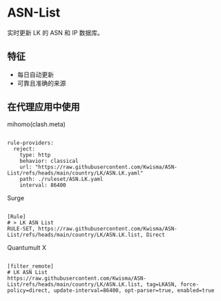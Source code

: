 
# ASN-List

实时更新 LK 的 ASN 和 IP 数据库。

## 特征

- 每日自动更新
- 可靠且准确的来源

## 在代理应用中使用

mihomo(clash.meta)

<pre><code class="language-javascript">
rule-providers:
  reject:
    type: http
    behavior: classical
    url: "https://raw.githubusercontent.com/Kwisma/ASN-List/refs/heads/main/country/LK/ASN.LK.yaml"
    path: ./ruleset/ASN.LK.yaml
    interval: 86400
</code></pre>

Surge

<pre><code class="language-javascript">
[Rule]
# > LK ASN List
RULE-SET, https://raw.githubusercontent.com/Kwisma/ASN-List/refs/heads/main/country/LK/ASN.LK.list, Direct
</code></pre>

Quantumult X

<pre><code class="language-javascript">
[filter_remote]
# LK ASN List
https://raw.githubusercontent.com/Kwisma/ASN-List/refs/heads/main/country/LK/ASN.LK.list, tag=LKASN, force-policy=direct, update-interval=86400, opt-parser=true, enabled=true
</code></pre>
